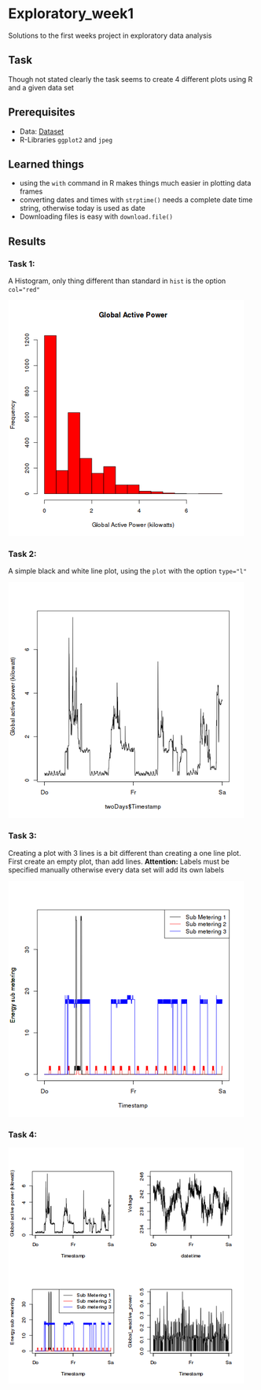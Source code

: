 # Exploratory_week1
Solutions to the first weeks project in exploratory data analysis

## Task

Though not stated clearly the task seems to create 4 different plots using R and a given data set

## Prerequisites

- Data: [Dataset](https://d396qusza40orc.cloudfront.net/exdata%2Fdata%2Fhousehold_power_consumption.zip)
- R-Libraries `ggplot2` and `jpeg`

## Learned things

- using the `with` command in R makes things much easier in plotting data frames
- converting dates and times with `strptime()` needs a complete date time string, otherwise today is used as date
- Downloading files is easy with `download.file()`

## Results

### Task 1:

A Histogram, only thing different than standard in `hist` is the option `col="red"`

![Plot 1](./img/plot1.png)

### Task 2:

A simple black and white line plot, using the `plot` with the option `type="l"`

![Plot 2](./img/plot2.png)

### Task 3:

Creating a plot with 3 lines is a bit different than creating a one line plot. First create an empty plot, than add lines. **Attention:** Labels must be specified manually otherwise every data set will add its own labels

![Plot 3](./img/plot3.png)

### Task 4:

![Plot 4](./img/plot4.png)
